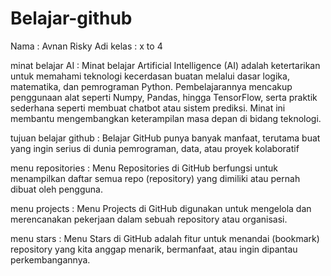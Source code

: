 # Belajar-github
Nama  : Avnan Risky Adi 
kelas : x to 4


minat belajar AI : Minat belajar Artificial Intelligence (AI) adalah ketertarikan untuk memahami teknologi kecerdasan buatan melalui dasar logika, matematika, dan pemrograman Python. Pembelajarannya mencakup penggunaan alat seperti Numpy, Pandas, hingga TensorFlow, serta praktik sederhana seperti membuat chatbot atau sistem prediksi. Minat ini membantu mengembangkan keterampilan masa depan di bidang teknologi.

tujuan belajar github : Belajar GitHub punya banyak manfaat, terutama buat yang ingin serius di dunia pemrograman, data, atau proyek kolaboratif

menu repositories : Menu Repositories di GitHub berfungsi untuk menampilkan daftar semua repo (repository) yang dimiliki atau pernah dibuat oleh pengguna.

menu projects : Menu Projects di GitHub digunakan untuk mengelola dan merencanakan pekerjaan dalam sebuah repository atau organisasi.

menu stars : Menu Stars di GitHub adalah fitur untuk menandai (bookmark) repository yang kita anggap menarik, bermanfaat, atau ingin dipantau perkembangannya.
